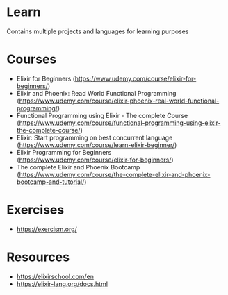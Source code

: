 # Learn
Contains multiple projects and languages for learning purposes

# Courses
- Elixir for Beginners (https://www.udemy.com/course/elixir-for-beginners/)
- Elixir and Phoenix: Read World Functional Programming (https://www.udemy.com/course/elixir-phoenix-real-world-functional-programming/)
- Functional Programming using Elixir - The complete Course (https://www.udemy.com/course/functional-programming-using-elixir-the-complete-course/)
- Elixir: Start programming on best concurrent language (https://www.udemy.com/course/learn-elixir-beginner/)
- Elixir Programming for Beginners (https://www.udemy.com/course/elixir-for-beginners/)
- The complete Elixir and Phoenix Bootcamp (https://www.udemy.com/course/the-complete-elixir-and-phoenix-bootcamp-and-tutorial/)

# Exercises
- https://exercism.org/

# Resources
- https://elixirschool.com/en
- https://elixir-lang.org/docs.html
